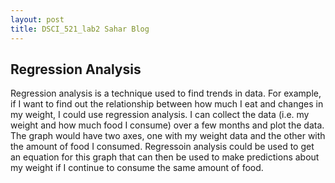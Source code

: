 ```yaml
---
layout: post
title: DSCI_521_lab2 Sahar Blog
---
```


## Regression Analysis

Regression analysis is a technique used to find trends in data. For example, if I want to find out the relationship between how much I eat and changes in my weight, I could use regression analysis. I can collect the data (i.e. my weight and how much food I consume) over a few months and plot the data. The graph would have two axes, one with my weight data and the other with the amount of food I consumed. Regressoin analysis could be used to get an equation for this graph that can then be used to make predictions about my weight if I continue to consume the same amount of food.
